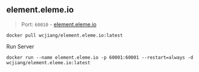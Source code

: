 element.eleme.io
---

> Port: `60010` - [element.eleme.io](https://element.eleme.io)

```shell
docker pull wcjiang/element.eleme.io:latest
```

Run Server

```shell
docker run --name element.eleme.io -p 60001:60001 --restart=always -d wcjiang/element.eleme.io:latest
```
